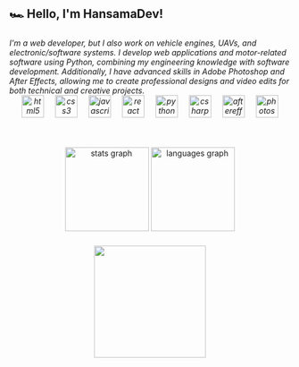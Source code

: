 <h2 align="left">🏎️ Hello, I'm HansamaDev!</h2>

###

<h6 align="left">I'm a web developer, but I also work on vehicle engines, UAVs, and electronic/software systems. I develop web applications and motor-related software using Python, combining my engineering knowledge with software development. Additionally, I have advanced skills in Adobe Photoshop and After Effects, allowing me to create professional designs and video edits for both technical and creative projects.

<div align="center">
  <img src="https://cdn.jsdelivr.net/gh/devicons/devicon/icons/html5/html5-original.svg" height="40" alt="html5 logo"  />
  <img width="12" />
  <img src="https://cdn.jsdelivr.net/gh/devicons/devicon/icons/css3/css3-original.svg" height="40" alt="css3 logo"  />
  <img width="12" />
  <img src="https://cdn.jsdelivr.net/gh/devicons/devicon/icons/javascript/javascript-original.svg" height="40" alt="javascript logo"  />
  <img width="12" />
  <img src="https://cdn.jsdelivr.net/gh/devicons/devicon/icons/react/react-original.svg" height="40" alt="react logo"  />
  <img width="12" />
  <img src="https://cdn.jsdelivr.net/gh/devicons/devicon/icons/python/python-original.svg" height="40" alt="python logo"  />
  <img width="12" />
  <img src="https://cdn.jsdelivr.net/gh/devicons/devicon/icons/csharp/csharp-original.svg" height="40" alt="csharp logo"  />
  <img width="12" />
  <img src="https://cdn.jsdelivr.net/gh/devicons/devicon/icons/aftereffects/aftereffects-original.svg" height="40" alt="aftereffects logo"  />
  <img width="12" />
  <img src="https://cdn.jsdelivr.net/gh/devicons/devicon/icons/photoshop/photoshop-plain.svg" height="40" alt="photoshop logo"  />
</div>

###

<br clear="both">

<div align="center">
  <img src="https://github-readme-stats.vercel.app/api?username=hansamadev&hide_title=false&hide_rank=false&show_icons=true&include_all_commits=true&count_private=true&disable_animations=false&theme=nightowl&locale=en&hide_border=false&order=1" height="150" alt="stats graph"  />
  <img src="https://github-readme-stats.vercel.app/api/top-langs?username=hansamadev&locale=en&hide_title=false&layout=compact&card_width=320&langs_count=5&theme=nightowl&hide_border=false&order=2" height="150" alt="languages graph"  />
</div>

###

<div align="center">
  <img height="200" src="https://media.giphy.com/media/tJY68TKk9Y7qC1px08/giphy.gif?cid=790b7611hby9qe3yd4f5cu3h5s5h42ks15imfgqi6i7pgsvp&ep=v1_gifs_search&rid=giphy.gif&ct=g"  />
</div>

###
